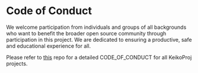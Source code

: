 # Code of Conduct

We welcome participation from individuals and groups of all backgrounds who want to benefit the broader open source community
through participation in this project. We are dedicated to ensuring a productive, safe and educational experience for all.

Please refer to [this](https://github.com/keikoproj/community) repo for a detailed CODE_OF_CONDUCT for all KeikoProj projects.
